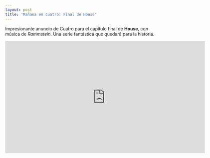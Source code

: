 ```yaml
---
layout: post
title: 'Mañana en Cuatro: Final de House'
---
```


Impresionante anuncio de Cuatro para el capítulo final de **House**, con música de _Rammstein_. Una serie fantástica que quedará para la historia.

<iframe width="640" height="360" src="https://www.youtube.com/embed/UZ1SIhYOP2Y" frameborder="0" allowfullscreen></iframe>
